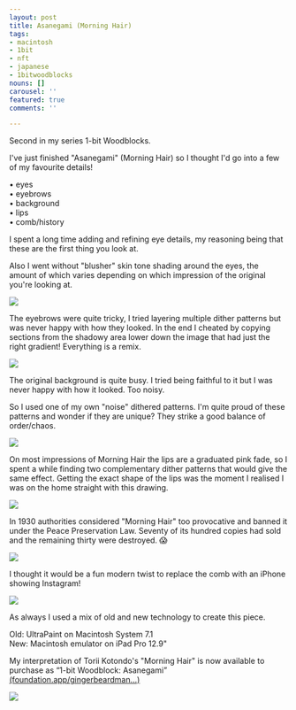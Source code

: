 ```yaml
---
layout: post
title: Asanegami (Morning Hair)
tags:
- macintosh
- 1bit
- nft
- japanese
- 1bitwoodblocks
nouns: []
carousel: ''
featured: true
comments: ''

---
```

Second in my series 1-bit Woodblocks.

I've just finished "Asanegami" (Morning Hair) so I thought I'd go into a few of my favourite details!

• eyes  
• eyebrows  
• background  
• lips  
• comb/history

I spent a long time adding and refining eye details, my reasoning being that these are the first thing you look at.

Also I went without "blusher" skin tone shading around the eyes, the amount of which varies depending on which impression of the original you're looking at.

![](https://pbs.twimg.com/media/ExaQV15WgAMOBpT.png)

The eyebrows were quite tricky, I tried layering multiple dither patterns but was never happy with how they looked. In the end I cheated by copying sections from the shadowy area lower down the image that had just the right gradient! Everything is a remix.

![](https://pbs.twimg.com/media/ExaOsKYWUAE7N7M.png)

The original background is quite busy. I tried being faithful to it but I was never happy with how it looked. Too noisy.

So I used one of my own "noise" dithered patterns. I'm quite proud of these patterns and wonder if they are unique? They strike a good balance of order/chaos.

![](https://pbs.twimg.com/media/ExaOxifW8AQgLRB.png)

On most impressions of Morning Hair the lips are a graduated pink fade, so I spent a while finding two complementary dither patterns that would give the same effect. Getting the exact shape of the lips was the moment I realised I was on the home straight with this drawing.

![](https://pbs.twimg.com/media/ExaPBO9WEAIk91o.png)

In 1930 authorities considered "Morning Hair" too provocative and banned it under the Peace Preservation Law. Seventy of its hundred copies had sold and the remaining thirty were destroyed. 😱

![](https://pbs.twimg.com/media/ExaPMcLWQAASwRQ.png)

I thought it would be a fun modern twist to replace the comb with an iPhone showing Instagram!

![](https://pbs.twimg.com/media/ExaPRPXW8AQgV4l.png)

As always I used a mix of old and new technology to create this piece.

Old: UltraPaint on Macintosh System 7.1  
New: Macintosh emulator on iPad Pro 12.9"

My interpretation of Torii Kotondo's "Morning Hair" is now available to purchase as “1-bit Woodblock: Asanegami” [(foundation.app/gingerbeardman…)](https://foundation.app/gingerbeardman/1-bit-woodblock-asanegami-14297)

![](https://pbs.twimg.com/media/Exae_U7WUAE3uDX.jpg)